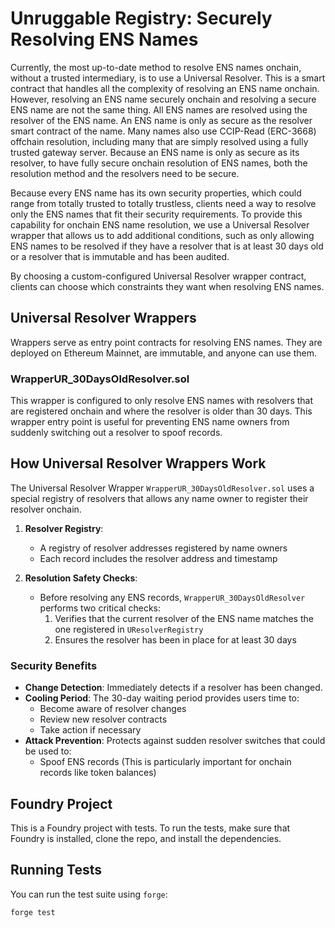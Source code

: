 
# Unruggable Registry: Securely Resolving ENS Names

Currently, the most up-to-date method to resolve ENS names onchain, without a trusted intermediary, is to use a Universal Resolver. This is a smart contract that handles all the complexity of resolving an ENS name onchain. However, resolving an ENS name securely onchain and resolving a secure ENS name are not the same thing. All ENS names are resolved using the resolver of the ENS name. An ENS name is only as secure as the resolver smart contract of the name. Many names also use CCIP-Read (ERC-3668) offchain resolution, including many that are simply resolved using a fully trusted gateway server. Because an ENS name is only as secure as its resolver, to have fully secure onchain resolution of ENS names, both the resolution method and the resolvers need to be secure.

Because every ENS name has its own security properties, which could range from totally trusted to totally trustless, clients need a way to resolve only the ENS names that fit their security requirements. To provide this capability for onchain ENS name resolution, we use a Universal Resolver wrapper that allows us to add additional conditions, such as only allowing ENS names to be resolved if they have a resolver that is at least 30 days old or a resolver that is immutable and has been audited.

By choosing a custom-configured Universal Resolver wrapper contract, clients can choose which constraints they want when resolving ENS names.

## Universal Resolver Wrappers

Wrappers serve as entry point contracts for resolving ENS names. They are deployed on Ethereum Mainnet, are immutable, and anyone can use them.

### WrapperUR_30DaysOldResolver.sol

This wrapper is configured to only resolve ENS names with resolvers that are registered onchain and where the resolver is older than 30 days. This wrapper entry point is useful for preventing ENS name owners from suddenly switching out a resolver to spoof records.

## How Universal Resolver Wrappers Work

The Universal Resolver Wrapper `WrapperUR_30DaysOldResolver.sol` uses a special registry of resolvers that allows any name owner to register their resolver onchain.

1. **Resolver Registry**: 
   - A registry of resolver addresses registered by name owners
   - Each record includes the resolver address and timestamp

2. **Resolution Safety Checks**:
   - Before resolving any ENS records, `WrapperUR_30DaysOldResolver` performs two critical checks:
     1. Verifies that the current resolver of the ENS name matches the one registered in `UResolverRegistry`
     2. Ensures the resolver has been in place for at least 30 days

### Security Benefits

- **Change Detection**: Immediately detects if a resolver has been changed.
- **Cooling Period**: The 30-day waiting period provides users time to:
  - Become aware of resolver changes
  - Review new resolver contracts
  - Take action if necessary
- **Attack Prevention**: Protects against sudden resolver switches that could be used to:
  - Spoof ENS records (This is particularly important for onchain records like token balances)

## Foundry Project

This is a Foundry project with tests. To run the tests, make sure that Foundry is installed, clone the repo, and install the dependencies.

## Running Tests

You can run the test suite using `forge`:

`
forge test
`